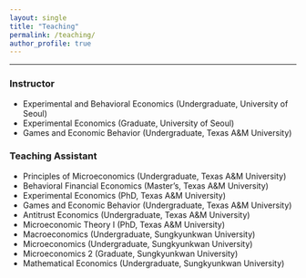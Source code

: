 ```yaml
---
layout: single
title: "Teaching"
permalink: /teaching/
author_profile: true
---
```


---

### Instructor
<ul style="margin-top:0.25rem">
<li> Experimental and Behavioral Economics (Undergraduate, University of Seoul) </li>  
<li> Experimental Economics (Graduate, University of Seoul)  </li>
<li> Games and Economic Behavior (Undergraduate, Texas A&M University) </li>
</ul>

### Teaching Assistant

<ul style="margin-top:0.25rem">
<li> Principles of Microeconomics (Undergraduate, Texas A&M University) </li>   
<li> Behavioral Financial Economics (Master’s, Texas A&M University) </li>   
<li> Experimental Economics (PhD, Texas A&M University) </li>   
<li> Games and Economic Behavior (Undergraduate, Texas A&M University) </li>   
<li> Antitrust Economics (Undergraduate, Texas A&M University) </li>   
<li> Microeconomic Theory I (PhD, Texas A&M University) </li>   
<li> Macroeconomics (Undergraduate, Sungkyunkwan University) </li>   
<li> Microeconomics (Undergraduate, Sungkyunkwan University) </li>   
<li> Microeconomics 2 (Graduate, Sungkyunkwan University) </li>   
<li> Mathematical Economics (Undergraduate, Sungkyunkwan University) </li> 
</ul>

